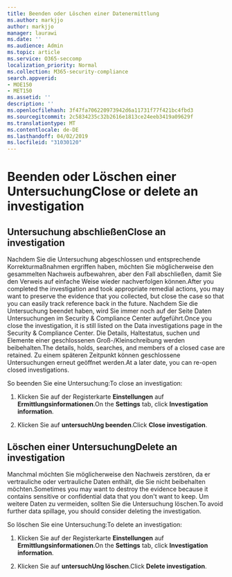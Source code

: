 ```yaml
---
title: Beenden oder Löschen einer Datenermittlung
ms.author: markjjo
author: markjjo
manager: laurawi
ms.date: ''
ms.audience: Admin
ms.topic: article
ms.service: O365-seccomp
localization_priority: Normal
ms.collection: M365-security-compliance
search.appverid:
- MOE150
- MET150
ms.assetid: ''
description: ''
ms.openlocfilehash: 3f47fa706220973942d6a11731f77f421bc4fbd3
ms.sourcegitcommit: 2c5834235c32b2616e1813ce24eeb3419a09629f
ms.translationtype: MT
ms.contentlocale: de-DE
ms.lasthandoff: 04/02/2019
ms.locfileid: "31030120"
---
```

# <a name="close-or-delete-an-investigation"></a><span data-ttu-id="cac15-102">Beenden oder Löschen einer Untersuchung</span><span class="sxs-lookup"><span data-stu-id="cac15-102">Close or delete an investigation</span></span>

## <a name="close-an-investigation"></a><span data-ttu-id="cac15-103">Untersuchung abschließen</span><span class="sxs-lookup"><span data-stu-id="cac15-103">Close an investigation</span></span>

 <span data-ttu-id="cac15-104">Nachdem Sie die Untersuchung abgeschlossen und entsprechende Korrekturmaßnahmen ergriffen haben, möchten Sie möglicherweise den gesammelten Nachweis aufbewahren, aber den Fall abschließen, damit Sie den Verweis auf einfache Weise wieder nachverfolgen können.</span><span class="sxs-lookup"><span data-stu-id="cac15-104">After you completed the investigation and took appropriate remedial actions, you may want to preserve the evidence that you collected, but close the case so that you can easily track reference back in the future.</span></span> <span data-ttu-id="cac15-105">Nachdem Sie die Untersuchung beendet haben, wird Sie immer noch auf der Seite Daten Untersuchungen im Security & Compliance Center aufgeführt.</span><span class="sxs-lookup"><span data-stu-id="cac15-105">Once you close the investigation, it is still listed on the Data investigations page in the Security & Compliance Center.</span></span> <span data-ttu-id="cac15-106">Die Details, Haltestatus, suchen und Elemente einer geschlossenen Groß-/Kleinschreibung werden beibehalten.</span><span class="sxs-lookup"><span data-stu-id="cac15-106">The details, holds, searches, and members of a closed case are retained.</span></span> <span data-ttu-id="cac15-107">Zu einem späteren Zeitpunkt können geschlossene Untersuchungen erneut geöffnet werden.</span><span class="sxs-lookup"><span data-stu-id="cac15-107">At a later date, you can re-open closed investigations.</span></span>

<span data-ttu-id="cac15-108">So beenden Sie eine Untersuchung:</span><span class="sxs-lookup"><span data-stu-id="cac15-108">To close an investigation:</span></span>

1. <span data-ttu-id="cac15-109">Klicken Sie auf der Registerkarte **Einstellungen** auf **Ermittlungsinformationen**.</span><span class="sxs-lookup"><span data-stu-id="cac15-109">On the **Settings** tab, click **Investigation information**.</span></span>

2. <span data-ttu-id="cac15-110">Klicken Sie auf **untersuchUng beenden**.</span><span class="sxs-lookup"><span data-stu-id="cac15-110">Click  **Close investigation**.</span></span> 


## <a name="delete-an-investigation"></a><span data-ttu-id="cac15-111">Löschen einer Untersuchung</span><span class="sxs-lookup"><span data-stu-id="cac15-111">Delete an investigation</span></span>

<span data-ttu-id="cac15-112">Manchmal möchten Sie möglicherweise den Nachweis zerstören, da er vertrauliche oder vertrauliche Daten enthält, die Sie nicht beibehalten möchten.</span><span class="sxs-lookup"><span data-stu-id="cac15-112">Sometimes you may want to destroy the evidence because it contains sensitive or confidential data that you don't want to keep.</span></span> <span data-ttu-id="cac15-113">Um weitere Daten zu vermeiden, sollten Sie die Untersuchung löschen.</span><span class="sxs-lookup"><span data-stu-id="cac15-113">To avoid further data spillage, you should consider deleting the investigation.</span></span>

<span data-ttu-id="cac15-114">So löschen Sie eine Untersuchung:</span><span class="sxs-lookup"><span data-stu-id="cac15-114">To delete an investigation:</span></span>

1. <span data-ttu-id="cac15-115">Klicken Sie auf der Registerkarte **Einstellungen** auf **Ermittlungsinformationen**.</span><span class="sxs-lookup"><span data-stu-id="cac15-115">On the **Settings** tab, click **Investigation information**.</span></span>

2. <span data-ttu-id="cac15-116">Klicken Sie auf **untersuchUng löschen**.</span><span class="sxs-lookup"><span data-stu-id="cac15-116">Click  **Delete investigation**.</span></span> 